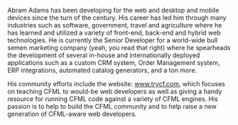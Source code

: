 Abram Adams has been developing for the web and desktop and mobile devices since the turn of the century.  His career has led him through many industries such as software, government, travel and agriculture where he has learned and utilized a variety of front-end, back-end and hybrid web technologies.  He is currently the Senior Developer for a world-wide bull semen marketing company (yeah, you read that right) where he spearheads the development of several in-house and internationally deployed applications such as a custom CRM system, Order Management system, ERP integrations, automated catalog generators, and a ton more.

His community efforts include the website: www.trycf.com, which focuses on teaching CFML to would-be web developers as well as giving a handy resource for running CFML code against a variety of CFML engines.  His passion is to help to build the CFML community and to help raise a new generation of CFML-aware web developers.

